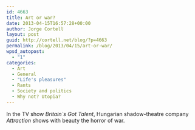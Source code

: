 ```yaml
---
id: 4663
title: Art or war?
date: 2013-04-15T16:57:28+00:00
author: Jorge Cortell
layout: post
guid: http://cortell.net/blog/?p=4663
permalink: /blog/2013/04/15/art-or-war/
wpsd_autopost:
  - "1"
categories:
  - Art
  - General
  - "Life's pleasures"
  - Rants
  - Society and politics
  - Why not? Utopia?
---
```

In the TV show _Britain`s Got Talent_, Hungarian shadow-theatre company _Attraction_ shows with beauty the horror of war.

&nbsp;